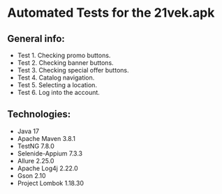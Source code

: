 # Automated Tests for the 21vek.apk

## General info:

* Test 1. Checking promo buttons.
* Test 2. Checking banner buttons.
* Test 3. Checking special offer buttons.
* Test 4. Catalog navigation.
* Test 5. Selecting a location.
* Test 6. Log into the account.

## Technologies:

* Java 17
* Apache Maven 3.8.1
* TestNG 7.8.0
* Selenide-Appium 7.3.3
* Allure 2.25.0 
* Apache Log4j 2.22.0
* Gson 2.10
* Project Lombok 1.18.30
